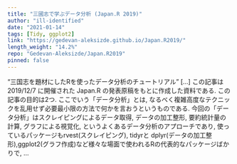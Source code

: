 ```yaml
---
title: "三國志で学ぶデータ分析 (Japan.R 2019)"
author: "ill-identified"
date: "2021-01-14"
tags: [Tidy, ggplot2]
link: "https://gedevan-aleksizde.github.io/Japan.R2019/"
length_weight: "14.2%"
repo: "Gedevan-Aleksizde/Japan.R2019"
pinned: false
---
```


“三国志を題材にしたRを使ったデータ分析のチュートリアル” [...] この記事は 2019/12/7 に開催された Japan.R の発表原稿をもとに作成した資料である. この記事の目的は2つ. ここでいう「データ分析」とは, なるべく複雑高度なテクニックを乱用せず必要最小限の方法で何かを言おうというものである. 今回の「データ分析」はスクレイピングによるデータ取得, データの加工整形, 要約統計量の計算, グラフによる視覚化, というよくあるデータ分析のアプローチであり, 使っているパッケージもrvest(スクレイピング), tidyrと dplyr(データの加工整形),ggplot2(グラフ作成)など様々な場面で使われるRの代表的なパッケージばかりで, ...
